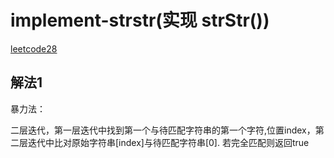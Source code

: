 # implement-strstr(实现 strStr())

[leetcode28](https://leetcode-cn.com/problems/implement-strstr/)

## 解法1

暴力法：

二层迭代，第一层迭代中找到第一个与待匹配字符串的第一个字符,位置index，第二层迭代中比对原始字符串[index]与待匹配字符串[0].
若完全匹配则返回true